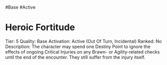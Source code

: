 #Base 
#Active 

# Heroic Fortitude
Tier: 5
Quality: Base
Activation: Active (Out Of Turn, Incidental)
Ranked: No
Description: The character may spend one Destiny Point to ignore the effects of ongoing Critical Injuries on any Brawn- or Agility-related checks until the end of the encounter. They still suffer from the injury itself.